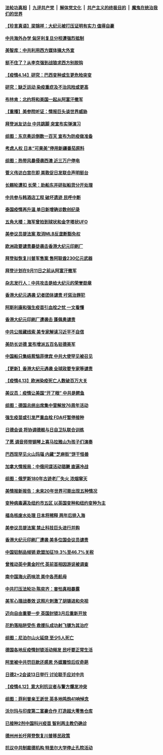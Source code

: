 ####  [法轮功真相](../../../../basic/blob/master/README.md?t=04151232) &nbsp;|&nbsp; [九评共产党](../../../../9ping.md/blob/master/README.md?t=04151232) &nbsp;|&nbsp; [解体党文化](../../../../jtdwh.md/blob/master/README.md?t=04151232)  &nbsp;|&nbsp; [共产主义的终极目的](../../../../gczydzjmd.md/blob/master/README.md?t=04151232) &nbsp;|&nbsp; [魔鬼在统治我们的世界](../../../../mgztzwmdsj.md/blob/master/README.md?t=04151232) 

#### [【珍言真语】梁锦祥：大纪元被打压证明有实力 值得自豪](../pages/nsc418/n12880775.md?t=04151232) 

#### [中共海外办学 匈牙利复旦分校遭强烈抵制](../pages/nsc418/n12880486.md?t=04151232) 

#### [美智库：中共利用西方媒体搞大外宣](../pages/nsc418/n12880101.md?t=04151232) 

#### [挺不住了？从李克强到战狼求西方别脱钩](../pages/nsc418/n12880131.md?t=04151232) 

#### [【疫情4.14】研究：巴西变种或生更危险突变](../pages/nsc418/n12879227.md?t=04151232) 

#### [研究：缺乏运动 染疫重症及不治风险或更高](../pages/nsc418/n12879964.md?t=04151232) 

#### [布林肯：北约将和美国一起从阿富汗撤军](../pages/nsc418/n12879903.md?t=04151232) 

#### [【重播】美参院听证：情报巨头谈世界威胁](../pages/nsc418/n12879951.md?t=04151232) 

#### [拜登派友访台 中共跳脚 突宣布实弹演习](../pages/nsc418/n12879882.md?t=04151232) 

#### [组图：东京奥运倒数一百天 宣布为防疫做准备](../pages/nsc418/n12879751.md?t=04151232) 

#### [考虑人权 日本“可果美”停用新疆番茄原料](../pages/nsc418/n12879579.md?t=04151232) 

#### [组图：热带风暴侵袭西澳 近三万户停电](../pages/nsc418/n12879631.md?t=04151232) 

#### [菅义伟访白宫在即 美敦促日发联合声明挺台](../pages/nsc418/n12879802.md?t=04151232) 

#### [长赐轮遭扣 长荣：助船东并研拟船货分开处理](../pages/nsc418/n12879578.md?t=04151232) 

#### [中共参与韩酒店工程 破坏遗迹 民呼中断](../pages/nsc418/n12879341.md?t=04151232) 

#### [泰国疫情再升温 单日新增确诊数创纪录](../pages/nsc418/n12879379.md?t=04151232) 

#### [五角大楼：海军曾拍到球状和金字塔状UFO](../pages/nsc418/n12879089.md?t=04151232) 

#### [美参议员提法案 取消MLB反垄断豁免权](../pages/nsc418/n12878932.md?t=04151232) 

#### [欧洲政要谴责暴徒袭击香港大纪元印刷厂](../pages/nsc418/n12878609.md?t=04151232) 

#### [拜登拟恢复川普军售案 售阿联酋230亿元武器](../pages/nsc418/n12878694.md?t=04151232) 

#### [拜登计划在9月11日之前从阿富汗撤军](../pages/nsc418/n12878312.md?t=04151232) 

#### [杂志发行人：中共攻击是给大纪元的荣誉勋章](../pages/nsc418/n12878216.md?t=04151232) 

#### [香港大纪元遇袭 记者团体谴责 吁惩治罪犯](../pages/nsc418/n12878090.md?t=04151232) 

#### [阿斯利康和强生疫苗引血栓之忧 一文看懂](../pages/nsc418/n12877717.md?t=04151232) 

#### [香港大纪元印刷厂遭袭击 蓬佩奥谴责](../pages/nsc418/n12877849.md?t=04151232) 

#### [中共公报藏线索 美专家解读习近平不自信](../pages/nsc418/n12877668.md?t=04151232) 

#### [美防长访德 宣布增派五百名驻德美军](../pages/nsc418/n12877682.md?t=04151232) 

#### [中国船只集结惹恼菲律宾 中共大使罕见被召见](../pages/nsc418/n12877545.md?t=04151232) 

#### [【更新】香港大纪元遇袭 全球政要专家等谴责](../pages/nsc418/n12876743.md?t=04151232) 

#### [【疫情4.13】欧洲染疫死亡人数破百万大关](../pages/nsc418/n12875659.md?t=04151232) 

#### [美议员：疫情让美国“开了眼” 中共是鳄鱼](../pages/nsc418/n12876984.md?t=04151232) 

#### [组图：德国总统出席集中营解放76周年活动](../pages/nsc418/n12876950.md?t=04151232) 

#### [强生疫苗或引发严重血栓 FDA吁暂停接种](../pages/nsc418/n12877164.md?t=04151232) 

#### [日德会谈 将协调德舰与日自卫队联合训练](../pages/nsc418/n12877081.md?t=04151232) 

#### [了愿 调音师带钢琴上喜马拉雅山为孩子们演奏](../pages/nsc418/n12876412.md?t=04151232) 

#### [巴西现罕见火山玛瑙 内藏“芝麻街”饼干怪兽](../pages/nsc418/n12876325.md?t=04151232) 

#### [加拿大情报局：中俄间谍活动猖獗 直逼冷战](../pages/nsc418/n12876599.md?t=04151232) 

#### [组图：俄罗斯180年古迹老厂失火 浓烟窜天](../pages/nsc418/n12876390.md?t=04151232) 

#### [美情报新报告：未来20年世界可能出现五种情况](../pages/nsc418/n12876000.md?t=04151232) 

#### [变种病毒遍及纽约市五区 以英国变种和纽约变种为主](../pages/nsc418/n12876213.md?t=04151232) 

#### [福岛核废水处理 日本将稀释 两年后排入海](../pages/nsc418/n12876173.md?t=04151232) 

#### [美参议员提法案 禁止科技巨头进行并购](../pages/nsc418/n12875997.md?t=04151232) 

#### [香港大纪元印刷厂遭袭 美多位国会议员谴责](../pages/nsc418/n12875719.md?t=04151232) 

#### [中国铝制品倾销 欧盟加征19.3%至46.7%关税](../pages/nsc418/n12875562.md?t=04151232) 

#### [曾推动英中黄金时代 英前首相因游说被调查](../pages/nsc418/n12875370.md?t=04151232) 

#### [南中国海火药味浓 美中各亮航母](../pages/nsc418/n12875243.md?t=04151232) 

#### [中共打压法轮功 陈奕齐：害怕真相暴露](../pages/nsc418/n12874947.md?t=04151232) 

#### [美军心理战奏效 这照片刺激了胡锡进和央视](../pages/nsc418/n12875222.md?t=04151232) 

#### [迈向自由重要一步 英国封锁3月后重新开放](../pages/nsc418/n12874866.md?t=04151232) 

#### [花豹落陷阱受伤 救援队成功射飞镖为其治疗](../pages/nsc418/n12874289.md?t=04151232) 

#### [组图：尼泊尔山火延烧 至少5人死亡](../pages/nsc418/n12874701.md?t=04151232) 

#### [德国各地反疫情封锁活动频发 民吁要正常生活](../pages/nsc418/n12874496.md?t=04151232) 

#### [阿里被中共罚巨款还感恩 外媒震惊后叹奇葩](../pages/nsc418/n12874747.md?t=04151232) 

#### [日德2+2会谈13日举行 讨论联手应对中共](../pages/nsc418/n12874750.md?t=04151232) 

#### [【疫情4.12】意大利抗议者与警方爆发冲突](../pages/nsc418/n12874304.md?t=04151232) 

#### [组图：菲利普亲王逝世 英多地鸣炮41响悼念](../pages/nsc418/n12874347.md?t=04151232) 

#### [沃尔玛与印度第二富豪合作 打造超大零售仓库](../pages/nsc418/n12874202.md?t=04151232) 

#### [已接种2剂中国科兴疫苗 智利两主教仍确诊](../pages/nsc418/n12874075.md?t=04151232) 

#### [德州州长吁拜登恢复川普移民政策](../pages/nsc418/n12874031.md?t=04151232) 

#### [抗议中共制裁德机构 特里尔大学停止孔院活动](../pages/nsc418/n12821038.md?t=04151232) 


